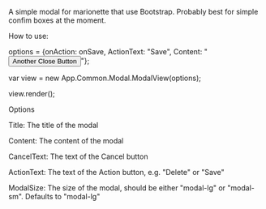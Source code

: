 A simple modal for marionette that use Bootstrap. Probably best for simple confim boxes at the moment.

How to use:

options = {onAction: onSave, ActionText: "Save", Content: "<button type='button' class='btn btn-default'>Another Close
Button</button>"};

var view =  new App.Common.Modal.ModalView(options);

view.render();


Options 

Title: The title of the modal

Content: The content of the modal

CancelText: The text of the Cancel button

ActionText: The text of the Action button, e.g. "Delete" or "Save"

ModalSize: The size of the modal, should be either "modal-lg" or "modal-sm". Defaults to "modal-lg"
